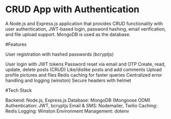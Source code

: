 # CRUD App with Authentication
A Node.js and Express.js application that provides CRUD functionality with user authentication, JWT-based login, password hashing, email verification, and file upload support. 
MongoDB is used as the database.

#Features

User registration with hashed passwords (bcryptjs)

User login with JWT tokens
Password reset via email and OTP
Create, read, update, delete posts (CRUD)
Like/dislike posts and add comments
Upload profile pictures and files
Redis caching for faster queries
Centralized error handling and logging (winston)
Secure headers with helmet

#Tech Stack

Backend: Node.js, Express.js
Database: MongoDB (Mongoose ODM)
Authentication: JWT, bcryptjs
Email & SMS: Nodemailer, Twilio
Caching: Redis
Logging: Winston
Environment Management: dotenv
